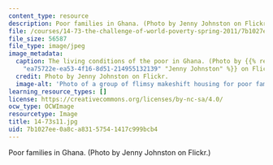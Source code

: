 ```yaml
---
content_type: resource
description: Poor families in Ghana. (Photo by Jenny Johnston on Flickr.)
file: /courses/14-73-the-challenge-of-world-poverty-spring-2011/7b1027ee0a8ca83157541417c999bcb4_14-73s11.jpg
file_size: 56587
file_type: image/jpeg
image_metadata:
  caption: The living conditions of the poor in Ghana. (Photo by {{% resource_link
    "ea75722e-ea53-4f16-8d51-214955132139" "Jenny Johnston" %}} on Flickr.)
  credit: Photo by Jenny Johnston on Flickr.
  image-alt: 'Photo of a group of flimsy makeshift housing for poor families in Ghana. '
learning_resource_types: []
license: https://creativecommons.org/licenses/by-nc-sa/4.0/
ocw_type: OCWImage
resourcetype: Image
title: 14-73s11.jpg
uid: 7b1027ee-0a8c-a831-5754-1417c999bcb4
---
```

Poor families in Ghana. (Photo by Jenny Johnston on Flickr.)